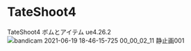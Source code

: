 # TateShoot4
 TateShoot4 ボムとアイテム ue4.26.2
![bandicam 2021-06-19 18-46-15-725 00_00_02_11 静止画001](https://user-images.githubusercontent.com/62424367/122658622-6d1a0780-d1aa-11eb-9aa5-0c521f33356d.jpg)
